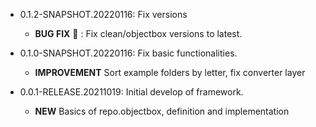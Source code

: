 * 0.1.2-SNAPSHOT.20220116: Fix versions
  * **BUG FIX** :bug: : Fix clean/objectbox versions to latest.

* 0.1.0-SNAPSHOT.20220116: Fix basic functionalities.
  * **IMPROVEMENT** Sort example folders by letter, fix converter layer

* 0.0.1-RELEASE.20211019: Initial develop of framework.
  * **NEW** Basics of repo.objectbox, definition and implementation